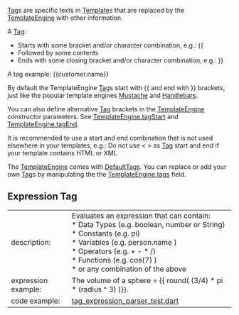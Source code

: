 [//]: # (This file was generated from: doc/template/doc/wiki/04-Tags.md.template using the documentation_builder package)
[Tag](https://pub.dev/packages/Tag)s are specific texts in [Template](https://pub.dev/packages/Template)s that are replaced by the
[TemplateEngine](https://github.com/domain-centric/template_engine/blob/eff1f977ab2f22184c35d1c5829a956d27b80064/lib/src/parser/tag/tag.dart#L6) with other information.

A [Tag](https://pub.dev/packages/Tag):
* Starts with some bracket and/or character combination, e.g.: \{{
* Followed by some contents
* Ends with some closing bracket and/or character combination, e.g.: \}}

A tag example: \{{customer.name\}}

By default the TemplateEngine [Tag](https://pub.dev/packages/Tag)s start with \{{ and end with \}} brackets,
just like the popular template engines
[Mustache](https://mustache.github.io/) and
[Handlebars](https://handlebarsjs.com).

You can also define alternative [Tag](https://pub.dev/packages/Tag) brackets in the [TemplateEngine](https://github.com/domain-centric/template_engine/blob/eff1f977ab2f22184c35d1c5829a956d27b80064/lib/src/parser/tag/tag.dart#L6)
constructor parameters. See [TemplateEngine.tagStart](https://github.com/domain-centric/template_engine/blob/eff1f977ab2f22184c35d1c5829a956d27b80064/lib/src/parser/tag/tag.dart#L21) and
[TemplateEngine.tagEnd](https://github.com/domain-centric/template_engine/blob/eff1f977ab2f22184c35d1c5829a956d27b80064/lib/src/parser/tag/tag.dart#L22).

It is recommended to use a start and end combination that is not used
elsewhere in your templates, e.g.: Do not use < > as [Tag](https://pub.dev/packages/Tag) start and end
if your template contains HTML or XML

The [TemplateEngine](https://github.com/domain-centric/template_engine/blob/eff1f977ab2f22184c35d1c5829a956d27b80064/lib/src/parser/tag/tag.dart#L6) comes with [DefaultTags](https://github.com/domain-centric/template_engine/blob/eff1f977ab2f22184c35d1c5829a956d27b80064/lib/src/parser/tag/tag.dart#L28). You can replace or add your
own [Tag](https://pub.dev/packages/Tag)s by manipulating the the [TemplateEngine.tags](https://github.com/domain-centric/template_engine/blob/eff1f977ab2f22184c35d1c5829a956d27b80064/lib/src/parser/tag/tag.dart#L29) field.

## Expression Tag
<table>
<tr><td>description:</td><td>Evaluates an expression that can contain:<br>* Data Types (e.g. boolean, number or String)<br>* Constants (e.g. pi)<br>* Variables (e.g. person.name )<br>* Operators (e.g. + - * /)<br>* Functions (e.g. cos(7) )<br>* or any combination of the above</td></tr>
<tr><td>expression example:</td><td colspan="4">The volume of a sphere = {{ round( (3/4) * pi * (radius ^ 3) )}}.</td></tr>
<tr><td>code example:</td><td colspan="4"><a href="https://github.com/domain-centric/template_engine/blob/main/test/src/parser/tag/expression/tag_expression_parser_test.dart">tag_expression_parser_test.dart</a></td></tr>
</table>
